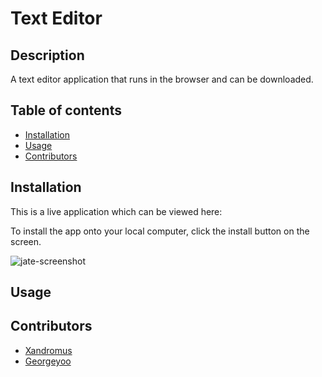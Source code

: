 # Text Editor

## Description
A text editor application that runs in the browser and can be downloaded. 


## Table of contents 

* [Installation](#installation)
* [Usage](#usage)
* [Contributors](#contributors)



## Installation 

This is a live application which can be viewed here: 

To install the app onto your local computer, click the install button on the screen. 

![jate-screenshot]()


## Usage 



## Contributors 

* [Xandromus](https://github.com/Xandromus)
* [Georgeyoo](https://github.com/Georgeyoo)
